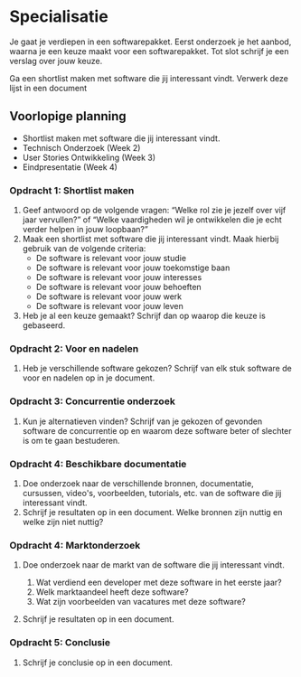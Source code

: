 # Specialisatie

Je gaat je verdiepen in een softwarepakket. Eerst onderzoek je het aanbod, waarna je een keuze maakt voor een softwarepakket. Tot slot schrijf je een verslag over jouw keuze.

Ga een shortlist maken met software die jij interessant vindt. Verwerk deze lijst in een document

## Voorlopige planning

- Shortlist maken met software die jij interessant vindt.
- Technisch Onderzoek (Week 2)
- User Stories Ontwikkeling (Week 3)
- Eindpresentatie (Week 4)

### Opdracht 1: Shortlist maken

1. Geef antwoord op de volgende vragen: “Welke rol zie je jezelf over vijf jaar vervullen?” of “Welke vaardigheden wil je ontwikkelen die je echt verder helpen in jouw loopbaan?”
2. Maak een shortlist met software die jij interessant vindt. Maak hierbij gebruik van de volgende criteria:
    - De software is relevant voor jouw studie
    - De software is relevant voor jouw toekomstige baan
    - De software is relevant voor jouw interesses
    - De software is relevant voor jouw behoeften
    - De software is relevant voor jouw werk
    - De software is relevant voor jouw leven
3. Heb je al een keuze gemaakt? Schrijf dan op waarop die keuze is gebaseerd.

### Opdracht 2: Voor en nadelen

1. Heb je verschillende software gekozen? Schrijf van elk stuk software de voor en nadelen op in je document.

### Opdracht 3: Concurrentie onderzoek

1. Kun je alternatieven vinden? Schrijf van je gekozen of gevonden software de concurrentie op en waarom deze software beter of slechter is om te gaan bestuderen.

### Opdracht 4: Beschikbare documentatie

1. Doe onderzoek naar de verschillende bronnen, documentatie, cursussen, video's, voorbeelden, tutorials, etc. van de software die jij interessant vindt. 
2. Schrijf je resultaten op in een document. Welke bronnen zijn nuttig en welke zijn niet nuttig?

### Opdracht 4: Marktonderzoek

1. Doe onderzoek naar de markt van de software die jij interessant vindt. 
   1. Wat verdiend een developer met deze software in het eerste jaar?
   2. Welk marktaandeel heeft deze software?
   3. Wat zijn voorbeelden van vacatures met deze software?

2. Schrijf je resultaten op in een document.

### Opdracht 5: Conclusie

1. Schrijf je conclusie op in een document.


